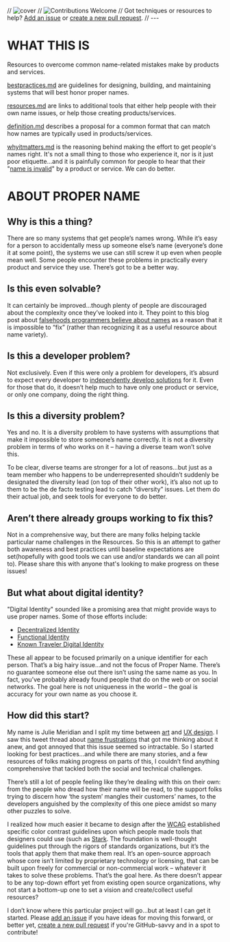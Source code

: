 // ![cover](/cover.png)
// ![Contributions Welcome](https://img.shields.io/badge/Contributions-welcome-blue.svg)
// Got techniques or resources to help? [Add an issue](https://github.com/makeitlegit/propername/issues) or [create a new pull request](https://github.com/makeitlegit/propername/pulls).
// ---

# WHAT THIS IS

Resources to overcome common name-related mistakes make by products and services.

[bestpractices.md](bestpractices.md) are guidelines for designing, building, and maintaining systems that will best honor proper names.

[resources.md](https://github.com/makeitlegit/propername/blob/main/resources.md) are links to additional tools that either help people with their own name issues, or help those creating products/services.

[definition.md](definition.md) describes a proposal for a common format that can match how names are typically used in products/services.

[whyitmatters.md](whyitmatters.md) is the reasoning behind making the effort to get people's names right. It's not a small thing to those who experience it, nor is it just poor etiquette...and it is painfully common for people to hear that their "[name is invalid](https://www.twitter.com/yournameisvalid)" by a product or service. We can do better.

# ABOUT PROPER NAME

## Why is this a thing?
There are so many systems that get people’s names wrong. While it’s easy for a person to accidentally mess up someone else’s name (everyone’s done it at some point), the systems we use can still screw it up even when people mean well. Some people encounter these problems in practically every product and service they use. There’s got to be a better way.


## Is this even solvable?
It can certainly be improved…though plenty of people are discouraged about the complexity once they’ve looked into it. They point to this blog post about [falsehoods programmers believe about names](https://www.kalzumeus.com/2010/06/17/falsehoods-programmers-believe-about-names/) as a reason that it is impossible to “fix” (rather than recognizing it as a useful resource about name variety).


## Is this a developer problem?
Not exclusively. Even if this were only a problem for developers, it’s absurd to expect every developer to [independently develop solutions](https://twitter.com/dev_johannes/status/1300884211159584768?s=20) for it. Even for those that do, it doesn’t help much to have only one product or service, or only one company, doing the right thing.


## Is this a diversity problem?
Yes and no. It is a diversity problem to have systems with assumptions that make it impossible to store someone’s name correctly. It is not a diversity problem in terms of who works on it – having a diverse team won’t solve this.

To be clear, diverse teams are stronger for a lot of reasons…but just as a team member who happens to be underrepresented shouldn’t suddenly be designated the diversity lead (on top of their other work), it’s also not up to them to be the de facto testing lead to catch “diversity” issues. Let them do their actual job, and seek tools for everyone to do better.

## Aren’t there already groups working to fix this?
Not in a comprehensive way, but there are many folks helping tackle particular name challenges in the Resources. So this is an attempt to gather both awareness and best practices until baseline expectations are set(hopefully with good tools we can use and/or standards we can all point to). Please share this with anyone that's looking to make progress on these issues!

## But what about digital identity?
"Digital Identity" sounded like a promising area that might provide ways to use proper names. Some of those efforts include:
- [Decentralized Identity](https://query.prod.cms.rt.microsoft.com/cms/api/am/binary/RE2DjfY)
- [Functional Identity](https://github.com/WebOfTrustInfo/rwot10-buenosaires/blob/master/topics-and-advance-readings/functional-identity-primer.md)
- [Known Traveler Digital Identity](https://ktdi.org/)

These all appear to be focused primarily on a unique identifier for each person. That’s a big hairy issue…and not the focus of Proper Name. There’s no guarantee someone else out there isn’t using the same name as you. In fact, you’ve probably already found people that do on the web or on social networks. The goal here is not uniqueness in the world – the goal is accuracy for your own name as you choose it.


## How did this start?
My name is Julie Meridian and I split my time between [art](https://www.juliemeridian.com) and [UX design](https://www.makeitlegit.com). I saw this tweet thread about [name frustrations](https://twitter.com/rockbot/status/1270400995567169536) that got me thinking about it anew, and got annoyed that this issue seemed so intractable. So I started looking for best practices…and while there are many stories, and a few resources of folks making progress on parts of this, I couldn’t find anything comprehensive that tackled both the social and technical challenges.

There’s still a lot of people feeling like they’re dealing with this on their own: from the people who dread how their name will be read, to the support folks trying to discern how ‘the system’ mangles their customers’ names, to the developers anguished by the complexity of this one piece amidst so many other puzzles to solve.

I realized how much easier it became to design after the [WCAG](https://www.w3.org/WAI/standards-guidelines/wcag/) established specific color contrast guidelines upon which people made tools that designers could use (such as [Stark](https://www.getstark.co/). The foundation is well-thought guidelines put through the rigors of standards organizations, but it’s the tools that apply them that make them real. It’s an open-source approach whose core isn’t limited by proprietary technology or licensing, that can be built upon freely for commercial or non-commercial work – whatever it takes to solve these problems. That’s the goal here. As there doesn’t appear to be any top-down effort yet from existing open source organizations, why not start a bottom-up one to set a vision and create/collect useful resources?

I don’t know where this particular project will go…but at least I can get it started. Please [add an issue](https://github.com/makeitlegit/propername/issues) if you have ideas for moving this forward, or better yet, [create a new pull request](https://github.com/makeitlegit/propername/pulls) if you're GitHub-savvy and in a spot to contribute!

